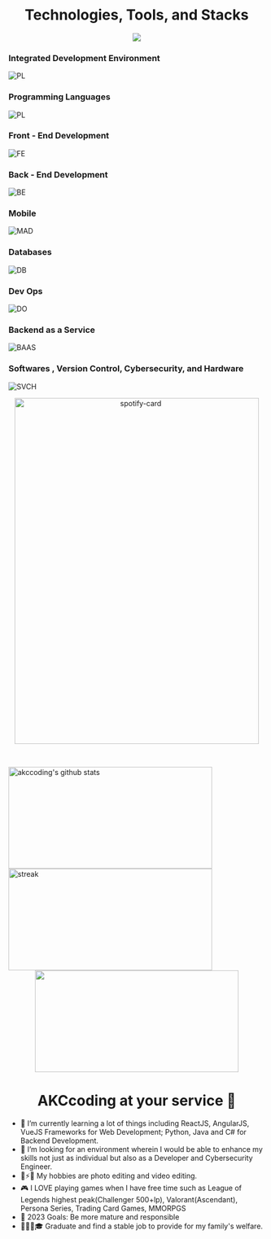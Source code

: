 <h1 align="center">Technologies, Tools, and Stacks</h1>


<div align="center">
<img src = "https://readme-typing-svg.herokuapp.com?font=Young+serif&weight=500&size=30&duration=1500&pause=300&color=4292F7&background=FDFCFF00&center=true&vCenter=true&random=false&width=435&lines=Alrae+Kei;I+love+Milk+and+Coffee;Full+-+Stack+Developer;CyberSecurity+Engineer;Nice+to+meet+you+...;">
</div>


### Integrated Development Environment
![PL](https://skillicons.dev/icons?i=vscode,visualstudio,eclipse,idea)
&nbsp;


### Programming Languages
![PL](https://skillicons.dev/icons?i=python,java,cs,c,ts,js,php,ruby)
&nbsp;

### Front - End Development
![FE](https://skillicons.dev/icons?i=threejs,nextjs,bootstrap,react,angular,vue,svelte,html,css,sass,vite,babel,tailwind,qt)
&nbsp;

### Back - End Development
![BE](https://skillicons.dev/icons?i=nodejs,spring,nest,deno,django,flask,rails,laravel)
&nbsp;

### Mobile
![MAD](https://skillicons.dev/icons?i=androidstudio,kotlin,swift,flutter,dart,xamarin)
&nbsp;

### Databases
![DB](https://skillicons.dev/icons?i=mysql,postgresql,mongodb,redis,sqlite,cassandra)
&nbsp;

### Dev Ops
![DO](https://skillicons.dev/icons?i=aws,docker,jenkins,azure)
&nbsp;

### Backend as a Service
![BAAS](https://skillicons.dev/icons?i=firebase,vercel,heroku)
&nbsp;

### Softwares , Version Control, Cybersecurity, and Hardware
![SVCH](https://skillicons.dev/icons?i=wordpress,figma,xd,ps,postman,git,github,linux,arduino)
&nbsp;


<div align="center">
<img alt ="spotify-card" width = "480" height="680" src ="https://spotify-github-profile.vercel.app/api/view?uid=314rfto6hyqiwfftay76igtexvm4&cover_image=true&theme=default&show_offline=false&background_color=0e0c0c&interchange=false&bar_color=05f0e0&bar_color_cover=false"/>
</div>

&nbsp;&nbsp;&nbsp;&nbsp;&nbsp;

<img align="left" alt="akccoding's github stats" width="400" height="200" src="https://github-readme-stats.vercel.app/api?username=akccoding&show_icons=true&hide_border=false&title_color=ff652f&icon_color=ffe400&bg_color=09131b&text_color=ffffff&border_color=0c1a25"/>

<img align="left" width="400" height="200" src="https://github-readme-streak-stats.herokuapp.com/?user=AKCcoding" alt="streak" />
&nbsp;
<p align="center">
<img width="400" height="200" src="https://github-readme-stats.vercel.app/api/top-langs?username=akccoding&show_icons=true&locale=en&layout=compact&theme=github_dark&hide_border=true"></p>


<h1 align="center"> AKCcoding at your service 🙇 </h1>

- 🤔 I’m currently learning a lot of things including ReactJS, AngularJS, VueJS Frameworks for Web Development; Python, Java and C# for Backend Development.
- 🌱 I’m looking for an environment wherein I would be able to enhance my skills not just as individual but also as a Developer and Cybersecurity Engineer.
- 📸⚡🎥 My hobbies are photo editing and video editing.
- 🎮 I LOVE playing games when I have free time such as League of Legends highest peak(Challenger 500+lp), Valorant(Ascendant), Persona Series, Trading Card Games, MMORPGS
- 🥅 2023 Goals: Be more mature and responsible
- 👨🏻‍🎓🎓 Graduate and find a stable job to provide for my family's welfare.

